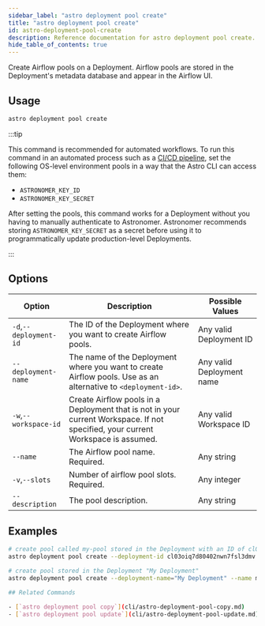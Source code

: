 ```yaml
---
sidebar_label: "astro deployment pool create"
title: "astro deployment pool create"
id: astro-deployment-pool-create
description: Reference documentation for astro deployment pool create.
hide_table_of_contents: true
---
```


Create Airflow pools on a Deployment. Airflow pools are stored in the Deployment's metadata database and appear in the Airflow UI.  

## Usage

```bash
astro deployment pool create
```

:::tip

This command is recommended for automated workflows. To run this command in an automated process such as a [CI/CD pipeline](set-up-ci-cd.md), set the following OS-level environment pools in a way that the Astro CLI can access them:

- `ASTRONOMER_KEY_ID`
- `ASTRONOMER_KEY_SECRET`

After setting the pools, this command works for a Deployment without you having to manually authenticate to Astronomer. Astronomer recommends storing `ASTRONOMER_KEY_SECRET` as a secret before using it to programmatically update production-level Deployments.

:::

## Options

| Option                         | Description                                                                            | Possible Values                                                                |
| ------------------------------ | -------------------------------------------------------------------------------------- | ------------------------------------------------------------------------------ |
| `-d`,`--deployment-id`           |    The ID of the Deployment where you want to create Airflow pools.                                                | Any valid Deployment ID |
| `--deployment-name` | The name of the Deployment where you want to create Airflow pools. Use as an alternative to `<deployment-id>`. | Any valid Deployment name                                            |
| `-w`,`--workspace-id`          | Create Airflow pools in a Deployment that is not in your current Workspace. If not specified, your current Workspace is assumed.          | Any valid Workspace ID                                                         |
| `--name`          | The Airflow pool name. Required.        | Any string                                                         |
| `-v`,`--slots`          | Number of airflow pool slots. Required.           | Any integer                                                         |
| `--description`          | The pool description.          | Any string                                                         |

## Examples

```bash
# create pool called my-pool stored in the Deployment with an ID of cl03oiq7d80402nwn7fsl3dmv
astro deployment pool create --deployment-id cl03oiq7d80402nwn7fsl3dmv --name my-pool --slots 10

# create pool stored in the Deployment "My Deployment"
astro deployment pool create --deployment-name="My Deployment" --name my-pool --slots 10

## Related Commands

- [`astro deployment pool copy`](cli/astro-deployment-pool-copy.md)
- [`astro deployment pool update`](cli/astro-deployment-pool-update.md)
